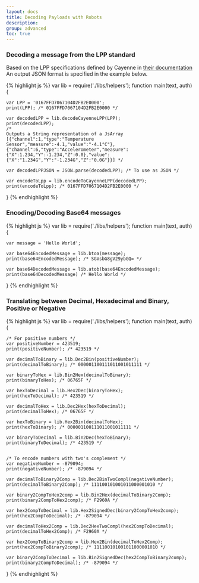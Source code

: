 ```yaml
---
layout: docs
title: Decoding Payloads with Robots
description:
group: advanced
toc: true
---
```


### Decoding a message from the LPP standard

Based on the LPP specifications defined by Cayenne in [their documentation](https://mydevices.com/cayenne/docs/lora/#lora-cayenne-low-power-payload)
An output JSON format is specified in the example below.

{% highlight js %}
var lib = require('./libs/helpers');
function main(text, auth){

    var LPP = '0167FFD7067104D2FB2E0000';
    print(LPP); /* 0167FFD7067104D2FB2E0000 */

    var decodedLPP = lib.decodeCayenneLPP(LPP);
    print(decodedLPP);
    /*
    Outputs a String representation of a JsArray
    [{"channel":1,"type":"Temperature Sensor","measure":-4.1,"value":"-4.1°C"},{"channel":6,"type":"Accelerometer","measure":{"X":1.234,"Y":-1.234,"Z":0.0},"value":{"X":"1.234G","Y":"-1.234G","Z":"0.0G"}}] */

    var decodedLPPJSON = JSON.parse(decodedLPP); /* To use as JSON */

    var encodeToLpp = lib.encodeToCayenneLPP(decodedLPP);
    print(encodeToLpp); /* 0167FFD7067104D2FB2E0000 */
}
{% endhighlight %}

### Encoding/Decoding Base64 messages

{% highlight js %}
var lib = require('./libs/helpers');
function main(text, auth){

    var message = 'Hello World';

    var base64EncodedMessage = lib.btoa(message);
    print(base64EncodedMessage); /* SGVsbG8gV29ybGQ= */

    var base64DecodedMessage = lib.atob(base64EncodedMessage);
    print(base64DecodedMessage) /* Hello World */

}
{% endhighlight %}

### Translating between Decimal, Hexadecimal and Binary, Positive or Negative

{% highlight js %}
var lib = require('./libs/helpers');
function main(text, auth){

    /* For positive numbers */
    var positiveNumber = 423519;
    print(positiveNumber); /* 423519 */

    var decimalToBinary = lib.Dec2Bin(positiveNumber);
    print(decimalToBinary); /* 000001100111011001011111 */

    var binaryToHex = lib.Bin2Hex(decimalToBinary);
    print(binaryToHex); /* 06765F */

    var hexToDecimal = lib.Hex2Dec(binaryToHex);
    print(hexToDecimal); /* 423519 */

    var decimalToHex = lib.Dec2Hex(hexToDecimal);
    print(decimalToHex); /* 06765F */

    var hexToBinary = lib.Hex2Bin(decimalToHex);
    print(hexToBinary); /* 000001100111011001011111 */

    var binaryToDecimal = lib.Bin2Dec(hexToBinary);
    print(binaryToDecimal); /* 423519 */


    /* To encode numbers with two's complement */
    var negativeNumber = -879094;
    print(negativeNumber); /* -879094 */

    var decimalToBinary2Comp = lib.Dec2BinTwoCompl(negativeNumber);
    print(decimalToBinary2Comp); /* 111100101001011000001010 */

    var binary2CompToHex2comp = lib.Bin2Hex(decimalToBinary2Comp);
    print(binary2CompToHex2comp); /* F2960A */

    var hex2CompToDecimal = lib.Hex2SignedDec(binary2CompToHex2comp);
    print(hex2CompToDecimal); /* -879094 */

    var decimalToHex2Comp = lib.Dec2HexTwoCompl(hex2CompToDecimal);
    print(decimalToHex2Comp); /* F2960A */

    var hex2CompToBinary2comp = lib.Hex2Bin(decimalToHex2Comp);
    print(hex2CompToBinary2comp); /* 111100101001011000001010 */

    var binary2CompToDecimal = lib.Bin2SignedDec(hex2CompToBinary2comp);
    print(binary2CompToDecimal); /* -879094 */

}
{% endhighlight %}